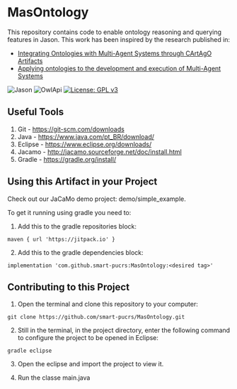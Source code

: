 # MasOntology
This repository contains code to enable ontology reasoning and querying features in Jason. This work has been inspired by the research published in: 
- [Integrating Ontologies with Multi-Agent Systems through CArtAgO Artifacts](https://ieeexplore.ieee.org/abstract/document/7397351)
- [Applying ontologies to the development and execution of Multi-Agent Systems](https://content.iospress.com/articles/web-intelligence/web366)

![Jason](https://img.shields.io/badge/Jason-2.5-brightgreen.svg)
![OwlApi](https://img.shields.io/badge/OWLApi-5.1.10-brightgreen.svg)
[![License: GPL v3](https://img.shields.io/badge/License-GPLv3-blue.svg)](https://www.gnu.org/licenses/gpl-3.0)

## Useful Tools

1. Git - https://git-scm.com/downloads
2. Java - https://www.java.com/pt_BR/download/
3. Eclipse - https://www.eclipse.org/downloads/
4. Jacamo - http://jacamo.sourceforge.net/doc/install.html
5. Gradle - https://gradle.org/install/

## Using this Artifact in your Project

Check out our JaCaMo demo project: demo/simple_example.

To get it running using gradle you need to: 
1. Add this to the gradle repositories block: 

``` maven { url 'https://jitpack.io' } ```

2. Add this to the gradle dependencies block: 

``` implementation 'com.github.smart-pucrs:MasOntology:<desired tag>'     ```

## Contributing to this Project

1. Open the terminal and clone this repository to your computer:

``` git clone https://github.com/smart-pucrs/MasOntology.git ```

2. Still in the terminal, in the project directory, enter the following command to configure the project to be opened in Eclipse:

```gradle eclipse```

3. Open the eclipse and import the project to view it.

4. Run the classe main.java


